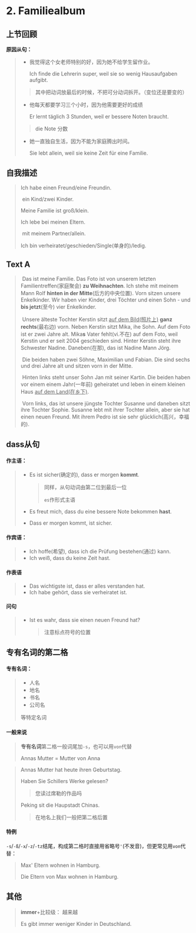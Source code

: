 # 2. Familiealbum

## 上节回顾

**原因从句：**

> * 我觉得这个女老师特别的好，因为她不给学生留作业。
>
>   Ich finde die Lehrerin super, weil sie so wenig Hausaufgaben aufgibt.
>
> > 其中把动词放最后的时候，不把可分动词拆开。（变位还是要变的）
>
> * 他每天都要学习三个小时，因为他需要更好的成绩
>
>   Er lernt täglich 3 Stunden, weil er bessere Noten braucht.
>
> > die Note 分数
>
> * 她一直独自生活，因为不能为家庭腾出时间。
>
>   Sie lebt allein, weil sie keine Zeit für eine Familie.



## 自我描述

> Ich habe einen Freund/eine Freundin.
>
> ​		ein Kind/zwei Kinder.
>
> Meine Familie ist groß/klein.
>
> Ich lebe bei meinen Eltern.
>
> ​		mit meinem Partner/allein.
>
> Ich bin verheiratet/geschieden/Single(单身的)/ledig.



## Text A

> ​	Das ist meine Familie. Das Foto ist von unserem letzten Familientreffen(家庭聚会) **zu Weihnachten**. Ich stehe mit meinem Mann Rolf **hinten in der Mitte**(后方的中央位置). Vorn sitzen unsere Enkelkinder. Wir haben vier Kinder, drei Töchter und einen Sohn - und **bis jetzt**(至今)  vier Enkelkinder.
>
> ​	Unsere älteste Tochter Kerstin sitzt <u>auf dem Bild(照片上)</u> **ganz rechts**(最右边) vorn. Neben Kerstin sitzt Mika, ihe Sohn. Auf dem Foto ist er zwei Jahre alt. Mika**s** Vater fehlt(vi.不在) auf dem Foto, weil Kerstin und er seit 2004 geschieden sind. Hinter Kerstin steht ihre Schwester Nadine. Daneben(在那), das ist Nadine Mann Jörg.
>
> ​	Die beiden haben zwei Söhne, Maximilian und Fabian. Die sind sechs und drei Jahre alt und sitzen vorn in der Mitte.
>
> ​	Hinten links steht unser Sohn Jan mit seiner Kartin. Die beiden haben vor einem einem Jahr(一年前) geheiratet und leben in einem kleinen Haus <u>auf dem Land(在乡下)</u>.
>
> ​	Vorn links, das ist unsere jüngste Tochter Susanne und daneben sitzt ihre Tochter Sophie. Susanne lebt mit ihrer Tochter allein, aber sie hat einen neuen Freund. Mit ihrem Pedro ist sie sehr glücklich(高兴，幸福的).



## dass从句

#### 作主语：

> * Es ist sicher(确定的), dass er morgen **kommt**.
>
>   > 同样，从句动词由第二位到最后一位
>   >
>   > `es`作形式主语
>
> * Es freut mich, dass du eine bessere Note bekommen **hast**.
>
> * Dass er morgen kommt, ist sicher.
>

#### 作宾语：

> * Ich hoffe(希望), dass ich die Prüfung bestehen(通过) kann.
> * Ich weiß, dass du keine Zeit hast.

#### 作表语

> * Das wichtigste ist, dass er alles verstanden hat.
> * Ich habe gehört, dass sie verheiratet ist.

#### 问句

> * Ist es wahr, dass sie einen neuen Freund hat?
>
>   > 注意标点符号的位置



## 专有名词的第二格

#### 专有名词：

> * 人名
> * 地名
> * 书名
> * 公司名
>
> 等特定名词

#### 一般来说

> **专有名词**第二格一般词尾加`-s`，也可以用`von`代替
>
> Annas Mutter = Mutter von Anna

> Annas Mutter hat heute ihren Geburtstag.
>
> Haben Sie Schillers Werke gelesen?
>
> > 您读过席勒的作品吗
>
> Peking sit die Haupstadt Chinas.
>
> > 在地名上我们一般把第二格后置

#### 特例

`-s`/`-ß`/`-x`/`-z`/`-tz`结尾，构成第二格时直接用省略号`'`(不发音)，但更常见用`von`代替：

> Max' Eltern wohnen in Hamburg.
>
> Die Eltern von Max wohnen in Hamburg.



## 其他

> **immer**+比较级： 越来越
>
> Es gibt immer weniger Kinder in Deutschland.
